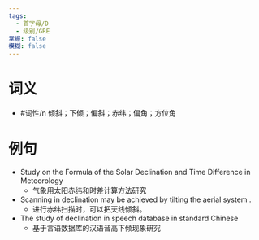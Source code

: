 ```yaml
---
tags:
  - 首字母/D
  - 级别/GRE
掌握: false
模糊: false
---
```

# 词义
- #词性/n  倾斜；下倾；偏斜；赤纬；偏角；方位角
# 例句
- Study on the Formula of the Solar Declination and Time Difference in Meteorology
	- 气象用太阳赤纬和时差计算方法研究
- Scanning in declination may be achieved by tilting the aerial system .
	- 进行赤纬扫描时，可以把天线倾斜。
- The study of declination in speech database in standard Chinese
	- 基于言语数据库的汉语音高下倾现象研究
